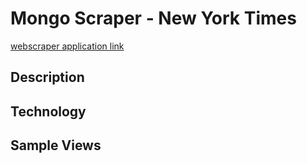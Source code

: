 # Mongo Scraper - New York Times

[webscraper application link](https://mighty-tundra-40442.herokuapp.com/)

## Description

## Technology

## Sample Views